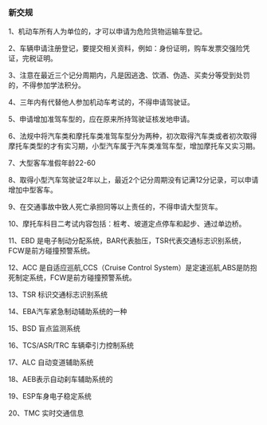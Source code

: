 ### 新交规

1、机动车所有人为单位的，才可以申请为危险货物运输车登记。

2、车辆申请注册登记，要提交相关资料，例如：身份证明，购车发票交强险凭证，完税证明。

3、注意在最近三个记分周期内，凡是因逃逸、饮酒、伪造、买卖分等受到处罚的，不得参加学法积分。

4、三年内有代替他人参加机动车考试的，不得申请驾驶证。

5、申请增加准驾车型的，应在原来所持驾驶证核发地申请。

6、法规中将汽车类和摩托车类准驾车型分为两种，初次取得汽车类或者初次取得摩托车类型的才有实习期，小型汽车属于汽车类准驾车型，增加摩托车又实习期。

7、大型客车准假年龄22-60

8、取得小型汽车驾驶证2年以上，最近2个记分周期没有记满12分记录，可以申请增加中型客车。

9、在交通事故中致人死亡承担同等以上责任的，不得申请大型货车。

10、摩托车科目二考试内容包括：桩考、坡道定点停车和起步、通过单边桥。

11、EBD 是电子制动分配系统，BAR代表胎压，TSR代表交通标志识别系统，FCW是前方碰撞预警系统。

12、ACC 是自适应巡航,CCS（Cruise Control System）是定速巡航,ABS是防抱死制定系统，FCW是前方碰撞预警系统。

13、TSR 标识交通标志识别系统

14、EBA汽车紧急制动辅助系统的一种

15、BSD 盲点监测系统

16、TCS/ASR/TRC 车辆牵引力控制系统

17、ALC 自动变道辅助系统

18、AEB表示自动刹车辅助系统的

19、ESP车身电子稳定系统

20、TMC 实时交通信息